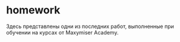 # homework
Здесь представлены одни из последних работ, выполненные при обучении на курсах от Maxymiser Academy.
